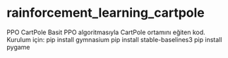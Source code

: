 # rainforcement_learning_cartpole
PPO CartPole
Basit PPO algoritmasıyla CartPole ortamını eğiten kod.
Kurulum için:
pip install gymnasium
pip install stable-baselines3
pip install pygame
